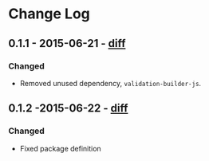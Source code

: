 # Change Log

## 0.1.1 - 2015-06-21 - [diff](https://github.com/adriano-di-giovanni/node-redis-keychain/compare/0.1.0...0.1.1)

### Changed

* Removed unused dependency, `validation-builder-js`.

## 0.1.2 -2015-06-22 - [diff](https://github.com/adriano-di-giovanni/node-redis-keychain/compare/0.1.1...0.1.2)

### Changed

* Fixed package definition
